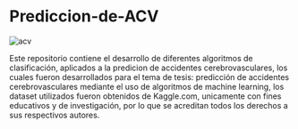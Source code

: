 # Prediccion-de-ACV
![acv](https://user-images.githubusercontent.com/70691854/158474435-d0f33f7f-dfff-4693-9002-683ba8a2599c.png)

Este repositorio contiene el desarrollo de diferentes algoritmos de clasificación, aplicados a la predicion de accidentes cerebrovasculares,
los cuales fueron desarrollados para el tema de tesis: predicción de accidentes cerebrovasculares mediante el uso de algoritmos de machine learning, los dataset utilizados fueron obtenidos de Kaggle.com, unicamente con fines educativos y de investigación, por lo que se acreditan todos los derechos a sus respectivos autores.
